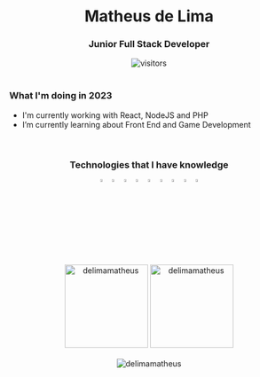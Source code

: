 <div align="center">
   <h1> Matheus de Lima </h1>
   <h3> Junior Full Stack Developer </h3>
   <img src="https://visitor-badge.glitch.me/badge?page_id=delimamatheus.delimamatheus" alt="visitors" />
</div>

<br>

<div align="left">

   <h3>What I'm doing in 2023</h3>
   <ul>
      <li>I'm currently working with React, NodeJS and PHP</li>
      <li>I’m currently learning about Front End and Game Development</li>
   </ul>

</div>

<br>

<div align="center">

   <h3>Technologies that I have knowledge</h3>
   <!-- Icons -->
   <img align="center" alt="Visual Studio Code" width="3.5%" src="https://img.icons8.com/fluent/48/000000/visual-studio-code-2019.png" />
   <img align="center" alt="HTML5" width="3.5%" src="https://img.icons8.com/color/48/000000/html-5.png" />
   <img align="center" alt="CSS3" width="3.5%" src="https://img.icons8.com/color/48/000000/css3.png" />
   <img align="center" alt="JavaScript" width="3.5%" src="https://icons8.com/icon/108784/javascript" />
   <img align="center" alt="React" width="3.5%" src="https://user-images.githubusercontent.com/43099410/215181688-c5c2845f-f9f3-4e70-a13b-13c9e817f6fe.png" />
   <img align="center" alt="MongoDB" width="3.5%" src="https://img.icons8.com/color/48/000000/mongodb.png" />
   <img align="center" alt="SQL" width="3.5%" src="https://img.icons8.com/color/48/000000/sql.png" />
   <img align="center" alt="GIT" width="3.5%" src="https://img.icons8.com/color/48/000000/compare-git.png" />
   <img align="center" alt="GITHUB" width="3.5%" src="https://img.icons8.com/ios-filled/50/000000/github-2.png" />   


</div>

<br>

<div align="center">

   <img  height="150em" src="http://github-readme-streak-stats.herokuapp.com?user=delimamatheus&theme=darcula" alt="delimamatheus" />
   <img height="150em" src="https://github-readme-stats-git-masterrstaa-rickstaa.vercel.app/api?username=delimamatheus&show_icons=true&theme=darcula&locale=en" alt="delimamatheus" />
   <br> <br>
   <img src="https://github-profile-trophy.vercel.app/?username=delimamatheus&no-frame=true&margin-w=5&margin-h=5&column=7&theme=algolia&no-bg=true" alt="delimamatheus"/>

</div>
   


<!--
**delimamatheus/delimamatheus** is a ✨ _special_ ✨ repository because its `README.md` (this file) appears on your GitHub profile.

Here are some ideas to get you started:

- 🔭 I’m currently working on ...
- 🌱 I’m currently learning ...
- 👯 I’m looking to collaborate on ...
- 🤔 I’m looking for help with ...
- 💬 Ask me about ...
- 📫 How to reach me: ...
- 😄 Pronouns: ...
- ⚡ Fun fact: ...
-->
